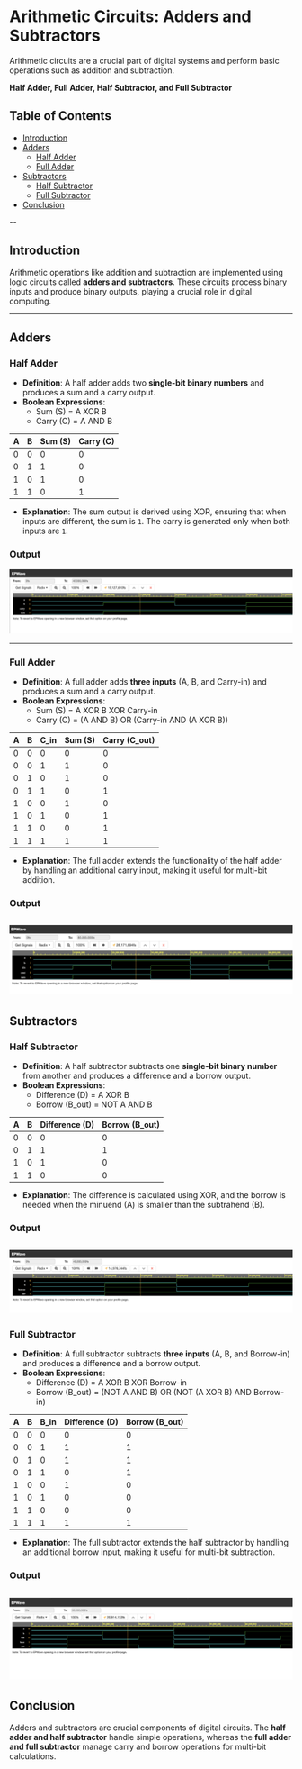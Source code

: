 # **Arithmetic Circuits: Adders and Subtractors**

Arithmetic circuits are a crucial part of digital systems and perform basic operations such as addition and subtraction. 

**Half Adder, Full Adder, Half Subtractor, and Full Subtractor** 

## **Table of Contents**
- [Introduction](#introduction)
- [Adders](#adders)
  - [Half Adder](#half-adder)
  - [Full Adder](#full-adder)
- [Subtractors](#subtractors)
  - [Half Subtractor](#half-subtractor)
  - [Full Subtractor](#full-subtractor)
- [Conclusion](#conclusion)

--
## **Introduction**

Arithmetic operations like addition and subtraction are implemented using logic circuits called **adders and subtractors**. These circuits process binary inputs and produce binary outputs, playing a crucial role in digital computing.

---

## **Adders**

### **Half Adder**
- **Definition**: A half adder adds two **single-bit binary numbers** and produces a sum and a carry output.
- **Boolean Expressions**:
  - Sum (S) = A XOR B
  - Carry (C) = A AND B

| A | B | Sum (S) | Carry (C) |
|---|---|--------|---------|
| 0 | 0 | 0 | 0 |
| 0 | 1 | 1 | 0 |
| 1 | 0 | 1 | 0 |
| 1 | 1 | 0 | 1 |

- **Explanation**: The sum output is derived using XOR, ensuring that when inputs are different, the sum is `1`. The carry is generated only when both inputs are `1`.
### Output
![OUTPUT](HA-BM-if-else.png)

---

### **Full Adder**
- **Definition**: A full adder adds **three inputs** (A, B, and Carry-in) and produces a sum and a carry output.
- **Boolean Expressions**:
  - Sum (S) = A XOR B XOR Carry-in
  - Carry (C) = (A AND B) OR (Carry-in AND (A XOR B))

| A | B | C_in | Sum (S) | Carry (C_out) |
|---|---|-----|--------|------------|
| 0 | 0 | 0 | 0 | 0 |
| 0 | 0 | 1 | 1 | 0 |
| 0 | 1 | 0 | 1 | 0 |
| 0 | 1 | 1 | 0 | 1 |
| 1 | 0 | 0 | 1 | 0 |
| 1 | 0 | 1 | 0 | 1 |
| 1 | 1 | 0 | 0 | 1 |
| 1 | 1 | 1 | 1 | 1 |

- **Explanation**: The full adder extends the functionality of the half adder by handling an additional carry input, making it useful for multi-bit addition.
### Output
![output](FA-BM-Case.png)
---

## **Subtractors**

### **Half Subtractor**
- **Definition**: A half subtractor subtracts one **single-bit binary number** from another and produces a difference and a borrow output.
- **Boolean Expressions**:
  - Difference (D) = A XOR B
  - Borrow (B_out) = NOT A AND B

| A | B | Difference (D) | Borrow (B_out) |
|---|---|-------------|--------------|
| 0 | 0 | 0 | 0 |
| 0 | 1 | 1 | 1 |
| 1 | 0 | 1 | 0 |
| 1 | 1 | 0 | 0 |

- **Explanation**: The difference is calculated using XOR, and the borrow is needed when the minuend (A) is smaller than the subtrahend (B).
### Output
![output](HS-DF-CAS.png)
---

### **Full Subtractor**
- **Definition**: A full subtractor subtracts **three inputs** (A, B, and Borrow-in) and produces a difference and a borrow output.
- **Boolean Expressions**:
  - Difference (D) = A XOR B XOR Borrow-in
  - Borrow (B_out) = (NOT A AND B) OR (NOT (A XOR B) AND Borrow-in)

| A | B | B_in | Difference (D) | Borrow (B_out) |
|---|---|-----|-------------|--------------|
| 0 | 0 | 0 | 0 | 0 |
| 0 | 0 | 1 | 1 | 1 |
| 0 | 1 | 0 | 1 | 1 |
| 0 | 1 | 1 | 0 | 1 |
| 1 | 0 | 0 | 1 | 0 |
| 1 | 0 | 1 | 0 | 0 |
| 1 | 1 | 0 | 0 | 0 |
| 1 | 1 | 1 | 1 | 1 |

- **Explanation**: The full subtractor extends the half subtractor by handling an additional borrow input, making it useful for multi-bit subtraction.
### Output
![output](FS-DF-SSA.png)
---

## **Conclusion**

Adders and subtractors are crucial components of digital circuits. The **half adder and half subtractor** handle simple operations, whereas the **full adder and full subtractor** manage carry and borrow operations for multi-bit calculations.




